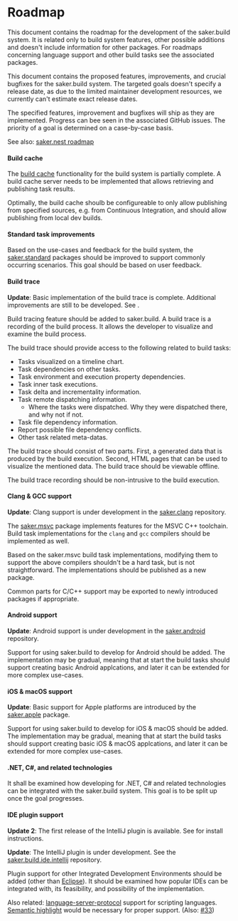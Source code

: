 # Roadmap

This document contains the roadmap for the development of the saker.build system. It is related only to build system features, other possible additions and doesn't include information for other packages. For roadmaps concerning language support and other build tasks see the associated packages.

This document contains the proposed features, improvements, and crucial bugfixes for the saker.build system. The targeted goals doesn't specify a release date, as due to the limited maintainer development resources, we currently can't estimate exact release dates.

The specified features, improvement and bugfixes will ship as they are implemented. Progress can bee seen in the associated GitHub issues. The priority of a goal is determined on a case-by-case basis.

See also: [saker.nest roadmap](root:/saker.nest/doc/roadmap.html)

#### Build cache

The [build cache](/doc/guide/buildcache.md) functionality for the build system is partially complete. A build cache server needs to be implemented that allows retrieving and publishing task results.

Optimally, the build cache shoulb be configureable to only allow publishing from specified sources, e.g. from Continuous Integration, and should allow publishing from local dev builds.

#### Standard task improvements

Based on the use-cases and feedback for the build system, the [saker.standard](root:/saker.standard/index.html) packages should be improved to support commonly occurring scenarios. This goal should be based on user feedback.

#### Build trace

**Update**: Basic implementation of the build trace is complete. Additional improvements are still to be developed. See [](guide/buildtrace.md).

Build tracing feature should be added to saker.build. A build trace is a recording of the build process. It allows the developer to visualize and examine the build process.

The build trace should provide access to the following related to build tasks:

* Tasks visualized on a timeline chart.
* Task dependencies on other tasks.
* Task environment and execution property dependencies.
* Task inner task executions.
* Task delta and incrementality information.
* Task remote dispatching information.
	* Where the tasks were dispatched. Why they were dispatched there, and why not if not.
* Task file dependency information.	
* Report possible file dependency conflicts.
* Other task related meta-datas.

The build trace should consist of two parts. First, a generated data that is produced by the build execution. Second, HTML pages that can be used to visualize the mentioned data. The build trace should be viewable offline.

The build trace recording should be non-intrusive to the build execution.

#### Clang & GCC support

**Update**: Clang support is under development in the [saker.clang](https://github.com/sakerbuild/saker.clang) repository.

The [saker.msvc](root:/saker.msvc/index.html) package implements features for the MSVC C++ toolchain. Build task implementations for the `clang` and `gcc` compilers should be implemented as well.

Based on the saker.msvc build task implementations, modifying them to support the above compilers shouldn't be a hard task, but is not straightforward. The implementations should be published as a new package.

Common parts for C/C++ support may be exported to newly introduced packages if appropriate.

#### Android support

**Update**: Android support is under development in the [saker.android](https://github.com/sakerbuild/saker.android) repository.

Support for using saker.build to develop for Android should be added. The implementation may be gradual, meaning that at start the build tasks should support creating basic Android applcations, and later it can be extended for more complex use-cases.

#### iOS & macOS support

**Update**: Basic support for Apple platforms are introduced by the [saker.apple](https://github.com/sakerbuild/saker.apple) package.

Support for using saker.build to develop for iOS & macOS should be added. The implementation may be gradual, meaning that at start the build tasks should support creating basic iOS & macOS applcations, and later it can be extended for more complex use-cases.

#### .NET, C#, and related technologies

It shall be examined how developing for .NET, C# and related technologies can be integrated with the saker.build system. This goal is to be split up once the goal progresses.

#### IDE plugin support

**Update 2**: The first release of the IntelliJ plugin is available. See [](intellijplugin.md) for install instructions.

**Update**: The IntelliJ plugin is under development. See the [saker.build.ide.intellij](https://github.com/sakerbuild/saker.build.ide.intellij) repository.

Plugin support for other Integrated Development Environments should be added (other than [Eclipse](eclipseplugin.md)). It should be examined how popular IDEs can be integrated with, its feasibility, and possibility of the implementation.

Also related: [language-server-protocol](https://github.com/microsoft/language-server-protocol/) support for scripting languages. [Semantic highlight](https://github.com/Microsoft/language-server-protocol/issues/18) would be necessary for proper support. (Also: [#33](https://github.com/microsoft/language-server-protocol/issues/33))

